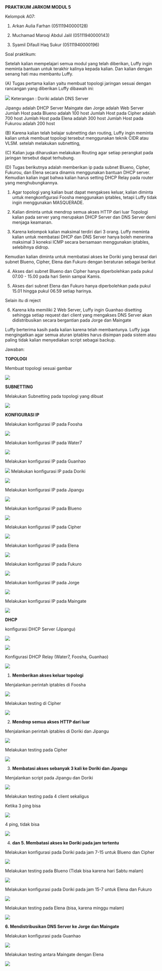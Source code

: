 **PRAKTIKUM JARKOM MODUL 5**

Kelompok A07:

1.  Arkan Aulia Farhan (05111940000128)

2.  Muchamad Maroqi Abdul Jalil (05111940000143)

3.  Syamil Difaull Haq Sukur (05111940000196)

Soal praktikum:

Setelah kalian mempelajari semua modul yang telah diberikan, Luffy ingin
meminta bantuan untuk terakhir kalinya kepada kalian. Dan kalian dengan
senang hati mau membantu Luffy.

(A) Tugas pertama kalian yaitu membuat topologi jaringan sesuai dengan
    rancangan yang diberikan Luffy dibawah ini:

![](./images/media/image1.png)
Keterangan : Doriki adalah DNS Server

Jipangu adalah DHCP Server
Maingate dan Jorge adalah Web Server
Jumlah Host pada Blueno adalah 100 host
Jumlah Host pada Cipher adalah 700 host
Jumlah Host pada Elena adalah 300 host
Jumlah Host pada Fukurou adalah 200 host

(B) Karena kalian telah belajar subnetting dan routing, Luffy ingin
    meminta kalian untuk membuat topologi tersebut menggunakan teknik
    CIDR atau VLSM. setelah melakukan subnetting,

(C) Kalian juga diharuskan melakukan Routing agar setiap perangkat pada
    jaringan tersebut dapat terhubung.

(D) Tugas berikutnya adalah memberikan ip pada subnet Blueno, Cipher,
    Fukurou, dan Elena secara dinamis menggunakan bantuan DHCP server.
    Kemudian kalian ingat bahwa kalian harus setting DHCP Relay pada
    router yang menghubungkannya.

1.  Agar topologi yang kalian buat dapat mengakses keluar, kalian
    diminta untuk mengkonfigurasi Foosha menggunakan iptables, tetapi
    Luffy tidak ingin menggunakan MASQUERADE.

2.  Kalian diminta untuk mendrop semua akses HTTP dari luar Topologi
    kalian pada server yang merupakan DHCP Server dan DNS Server demi
    menjaga keamanan.

3.  Karena kelompok kalian maksimal terdiri dari 3 orang. Luffy meminta
    kalian untuk membatasi DHCP dan DNS Server hanya boleh menerima
    maksimal 3 koneksi ICMP secara bersamaan menggunakan iptables,
    selebihnya didrop.

Kemudian kalian diminta untuk membatasi akses ke Doriki yang berasal
dari subnet Blueno, Cipher, Elena dan Fukuro dengan beraturan sebagai
berikut

4.  Akses dari subnet Blueno dan Cipher hanya diperbolehkan pada pukul
    07.00 - 15.00 pada hari Senin sampai Kamis.

5.  Akses dari subnet Elena dan Fukuro hanya diperbolehkan pada pukul
    15.01 hingga pukul 06.59 setiap harinya.

Selain itu di reject

6.  Karena kita memiliki 2 Web Server, Luffy ingin Guanhao disetting
    sehingga setiap request dari client yang mengakses DNS Server akan
    didistribusikan secara bergantian pada Jorge dan Maingate

Luffy berterima kasih pada kalian karena telah membantunya. Luffy juga
mengingatkan agar semua aturan iptables harus disimpan pada sistem atau
paling tidak kalian menyediakan script sebagai backup.

Jawaban:

**TOPOLOGI**

Membuat topologi sesuai gambar

![](./images/media/image23.png)

**SUBNETTING**

Melakukan Subnetting pada topologi yang dibuat

![](./images/media/image14.png)

**KONFIGURASI IP**

Melakukan konfigurasi IP pada Foosha

![](./images/media/image13.png)

Melakukan konfigurasi IP pada Water7

![](./images/media/image11.png)

Melakukan konfigurasi IP pada Guanhao

![](./images/media/image25.png)
Melakukan konfigurasi IP pada Doriki

![](./images/media/image3.png)

Melakukan konfigurasi IP pada Jipangu

![](./images/media/image8.png)

Melakukan konfigurasi IP pada Blueno

![](./images/media/image6.png)

Melakukan konfigurasi IP pada Cipher

![](./images/media/image21.png)

Melakukan konfigurasi IP pada Elena

![](./images/media/image18.png)

Melakukan konfigurasi IP pada Fukuro

![](./images/media/image4.png)

Melakukan konfigurasi IP pada Jorge

![](./images/media/image9.png)

Melakukan konfigurasi IP pada Maingate

![](./images/media/image17.png)

**DHCP**

konfigurasi DHCP Server (Jipangu)

![](./images/media/image22.png)

![](./images/media/image27.png)

Konfigurasi DHCP Relay (Water7, Foosha, Guanhao)

![](./images/media/image12.png)

1.  **Memberikan akses keluar topologi**

Menjalankan perintah iptables di Foosha

![](./images/media/image7.png)

Melakukan testing di Cipher

![](./images/media/image15.png)

2.  **Mendrop semua akses HTTP dari luar**

Menjalankan perintah iptables di Doriki dan Jipangu

![](./images/media/image5.png)

Melakukan testing pada Cipher

![](./images/media/image24.png)

3.  **Membatasi akses sebanyak 3 kali ke Doriki dan Jipangu**

Menjalankan script pada Jipangu dan Doriki

![](./images/media/image2.png)

Melakukan testing pada 4 client sekaligus

Ketika 3 ping bisa

![](./images/media/image29.png)

4 ping, tidak bisa

![](./images/media/image30.png)

4.  **dan 5. Membatasi akses ke Doriki pada jam tertentu**

Melakukan konfigurasi pada Doriki pada jam 7-15 untuk Blueno dan Cipher

![](./images/media/image19.png)

Melakukan testing pada Blueno (Tidak bisa karena hari Sabtu malam)

![](./images/media/image16.png)

Melakukan konfigurasi pada Doriki pada jam 15-7 untuk Elena dan Fukuro

![](./images/media/image20.png)

Melakukan testing pada Elena (bisa, karena minggu malam)

![](./images/media/image26.png)

**6. Mendistribusikan DNS Server ke Jorge dan Maingate**

Melakukan konfigurasi pada Guanhao

![](./images/media/image10.png)

Melakukan testing antara Maingate dengan Elena

![](./images/media/image28.png)
